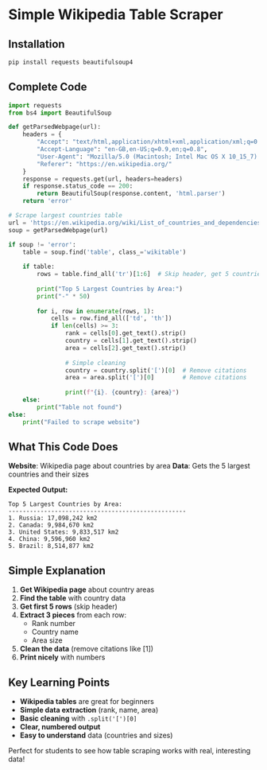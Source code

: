 # Simple Wikipedia Table Scraper

## Installation
```bash
pip install requests beautifulsoup4
```

## Complete Code

```python
import requests
from bs4 import BeautifulSoup

def getParsedWebpage(url):
    headers = {
        "Accept": "text/html,application/xhtml+xml,application/xml;q=0.9,image/avif,image/webp,image/apng,*/*;q=0.8",
        "Accept-Language": "en-GB,en-US;q=0.9,en;q=0.8",
        "User-Agent": "Mozilla/5.0 (Macintosh; Intel Mac OS X 10_15_7) AppleWebKit/537.36 (KHTML, like Gecko) Chrome/139.0.0.0 Safari/537.36",
        "Referer": "https://en.wikipedia.org/"
    }
    response = requests.get(url, headers=headers)
    if response.status_code == 200:
        return BeautifulSoup(response.content, 'html.parser')
    return 'error'

# Scrape largest countries table
url = 'https://en.wikipedia.org/wiki/List_of_countries_and_dependencies_by_area'
soup = getParsedWebpage(url)

if soup != 'error':
    table = soup.find('table', class_='wikitable')
    
    if table:
        rows = table.find_all('tr')[1:6]  # Skip header, get 5 countries
        
        print("Top 5 Largest Countries by Area:")
        print("-" * 50)
        
        for i, row in enumerate(rows, 1):
            cells = row.find_all(['td', 'th'])
            if len(cells) >= 3:
                rank = cells[0].get_text().strip()
                country = cells[1].get_text().strip()
                area = cells[2].get_text().strip()
                
                # Simple cleaning
                country = country.split('[')[0]  # Remove citations
                area = area.split('[')[0]        # Remove citations
                
                print(f"{i}. {country}: {area}")
    else:
        print("Table not found")
else:
    print("Failed to scrape website")
```

## What This Code Does

**Website**: Wikipedia page about countries by area
**Data**: Gets the 5 largest countries and their sizes

**Expected Output:**
```
Top 5 Largest Countries by Area:
--------------------------------------------------
1. Russia: 17,098,242 km2
2. Canada: 9,984,670 km2
3. United States: 9,833,517 km2
4. China: 9,596,960 km2
5. Brazil: 8,514,877 km2
```

## Simple Explanation

1. **Get Wikipedia page** about country areas
2. **Find the table** with country data
3. **Get first 5 rows** (skip header)
4. **Extract 3 pieces** from each row:
   - Rank number
   - Country name  
   - Area size
5. **Clean the data** (remove citations like [1])
6. **Print nicely** with numbers

## Key Learning Points

- **Wikipedia tables** are great for beginners
- **Simple data extraction** (rank, name, area)
- **Basic cleaning** with `.split('[')[0]`
- **Clear, numbered output**
- **Easy to understand** data (countries and sizes)

Perfect for students to see how table scraping works with real, interesting data!